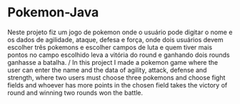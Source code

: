 # Pokemon-Java
Neste projeto fiz um jogo de pokemon onde o usuário pode digitar o nome e os dados de agilidade, ataque, defesa e força, onde dois usuários devem escolher três pokemons e escolher campos de luta e quem tiver mais pontos no campo escolhido leva a vitória do round e ganhando dois rounds ganhasse a batalha. / In this project I made a pokemon game where the user can enter the name and the data of agility, attack, defense and strength, where two users must choose three pokemons and choose fight fields and whoever has more points in the chosen field takes the victory of round and winning two rounds won the battle.
